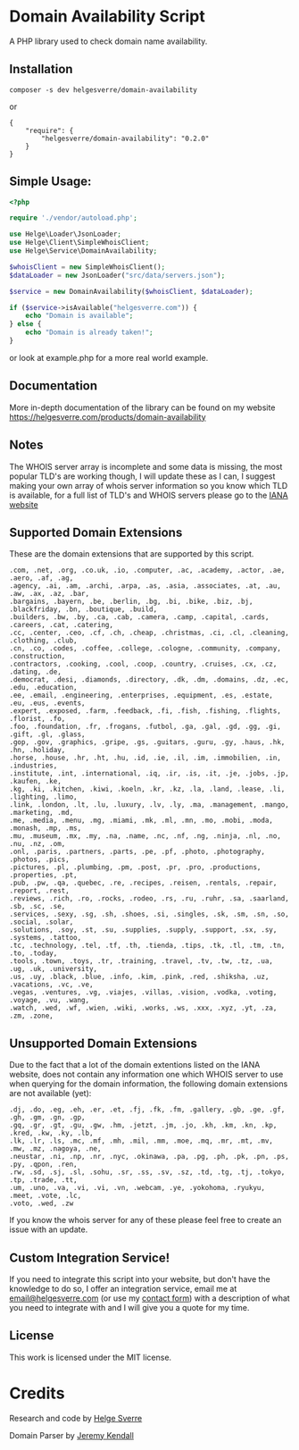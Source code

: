 # Domain Availability Script

A PHP library used to check domain name availability.

## Installation
```
composer -s dev helgesverre/domain-availability
```
or 

```
{
    "require": {
        "helgesverre/domain-availability": "0.2.0"
    }
}
```
## Simple Usage:

```php
<?php

require './vendor/autoload.php';

use Helge\Loader\JsonLoader;
use Helge\Client\SimpleWhoisClient;
use Helge\Service\DomainAvailability;

$whoisClient = new SimpleWhoisClient();
$dataLoader = new JsonLoader("src/data/servers.json");

$service = new DomainAvailability($whoisClient, $dataLoader);

if ($service->isAvailable("helgesverre.com")) {
    echo "Domain is available";
} else {
    echo "Domain is already taken!";
}


```

or look at example.php for a more real world example.


## Documentation

More in-depth documentation of the library can be found on my website https://helgesverre.com/products/domain-availability

 

## Notes
The WHOIS server array is incomplete and some data is missing, the most popular 
TLD's are working though, I will update these as I can, I suggest making your 
own array of whois server information so you know which TLD is available, for a 
full list of TLD's and WHOIS servers please go to the [IANA website](http://www.iana.org/domains/root/db)

## Supported Domain Extensions
These are the domain extensions that are supported by this script.

``` 
.com, .net, .org, .co.uk, .io, .computer, .ac, .academy, .actor, .ae, .aero, .af, .ag, 
.agency, .ai, .am, .archi, .arpa, .as, .asia, .associates, .at, .au, .aw, .ax, .az, .bar, 
.bargains, .bayern, .be, .berlin, .bg, .bi, .bike, .biz, .bj, .blackfriday, .bn, .boutique, .build, 
.builders, .bw, .by, .ca, .cab, .camera, .camp, .capital, .cards, .careers, .cat, .catering, 
.cc, .center, .ceo, .cf, .ch, .cheap, .christmas, .ci, .cl, .cleaning, .clothing, .club, 
.cn, .co, .codes, .coffee, .college, .cologne, .community, .company, .construction, 
.contractors, .cooking, .cool, .coop, .country, .cruises, .cx, .cz, .dating, .de, 
.democrat, .desi, .diamonds, .directory, .dk, .dm, .domains, .dz, .ec, .edu, .education,
.ee, .email, .engineering, .enterprises, .equipment, .es, .estate, .eu, .eus, .events,
.expert, .exposed, .farm, .feedback, .fi, .fish, .fishing, .flights, .florist, .fo, 
.foo, .foundation, .fr, .frogans, .futbol, .ga, .gal, .gd, .gg, .gi, .gift, .gl, .glass,
.gop, .gov, .graphics, .gripe, .gs, .guitars, .guru, .gy, .haus, .hk, .hn, .holiday, 
.horse, .house, .hr, .ht, .hu, .id, .ie, .il, .im, .immobilien, .in, .industries, 
.institute, .int, .international, .iq, .ir, .is, .it, .je, .jobs, .jp, .kaufen, .ke, 
.kg, .ki, .kitchen, .kiwi, .koeln, .kr, .kz, .la, .land, .lease, .li, .lighting, .limo, 
.link, .london, .lt, .lu, .luxury, .lv, .ly, .ma, .management, .mango, .marketing, .md,
.me, .media, .menu, .mg, .miami, .mk, .ml, .mn, .mo, .mobi, .moda, .monash, .mp, .ms,
.mu, .museum, .mx, .my, .na, .name, .nc, .nf, .ng, .ninja, .nl, .no, .nu, .nz, .om, 
.onl, .paris, .partners, .parts, .pe, .pf, .photo, .photography, .photos, .pics, 
.pictures, .pl, .plumbing, .pm, .post, .pr, .pro, .productions, .properties, .pt, 
.pub, .pw, .qa, .quebec, .re, .recipes, .reisen, .rentals, .repair, .report, .rest, 
.reviews, .rich, .ro, .rocks, .rodeo, .rs, .ru, .ruhr, .sa, .saarland, .sb, .sc, .se,
.services, .sexy, .sg, .sh, .shoes, .si, .singles, .sk, .sm, .sn, .so, .social, .solar, 
.solutions, .soy, .st, .su, .supplies, .supply, .support, .sx, .sy, .systems, .tattoo, 
.tc, .technology, .tel, .tf, .th, .tienda, .tips, .tk, .tl, .tm, .tn, .to, .today, 
.tools, .town, .toys, .tr, .training, .travel, .tv, .tw, .tz, .ua, .ug, .uk, .university, 
.us, .uy, .black, .blue, .info, .kim, .pink, .red, .shiksha, .uz, .vacations, .vc, .ve,
.vegas, .ventures, .vg, .viajes, .villas, .vision, .vodka, .voting, .voyage, .vu, .wang,
.watch, .wed, .wf, .wien, .wiki, .works, .ws, .xxx, .xyz, .yt, .za, .zm, .zone, 
```

## Unsupported Domain Extensions

Due to the fact that a lot of the domain extentions listed on the IANA website, 
does not contain any information one which WHOIS server to use when querying for 
the domain information, the following domain extensions are not available (yet):

```
.dj, .do, .eg, .eh, .er, .et, .fj, .fk, .fm, .gallery, .gb, .ge, .gf, .gh, .gm, .gn, .gp,
.gq, .gr, .gt, .gu, .gw, .hm, .jetzt, .jm, .jo, .kh, .km, .kn, .kp, .kred, .kw, .ky, .lb, 
.lk, .lr, .ls, .mc, .mf, .mh, .mil, .mm, .moe, .mq, .mr, .mt, .mv, .mw, .mz, .nagoya, .ne, 
.neustar, .ni, .np, .nr, .nyc, .okinawa, .pa, .pg, .ph, .pk, .pn, .ps, .py, .qpon, .ren, 
.rw, .sd, .sj, .sl, .sohu, .sr, .ss, .sv, .sz, .td, .tg, .tj, .tokyo, .tp, .trade, .tt, 
.um, .uno, .va, .vi, .vi, .vn, .webcam, .ye, .yokohoma, .ryukyu, .meet, .vote, .lc, 
.voto, .wed, .zw
```
If you know the whois server for any of these please feel free to create an issue with an update.


## Custom Integration Service!

If you need to integrate this script into your website, but don't have the knowledge to do so, 
I offer an integration service, email me at [email@helgesverre.com](mailto:email@helgesverre.com) 
(or use my [contact form](https://helgesverre.com/contact))  with a description of what 
you need to integrate with and I will give you a quote for my time.


## License

This work is licensed under the MIT license.


# Credits

Research and code by [Helge Sverre](https://helgesverre.com)

Domain Parser by [Jeremy Kendall](https://github.com/jeremykendall)